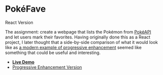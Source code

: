 # PokéFave
React Version

The assignment: create a webpage that lists the Pokémon from [PokéAPI](https://pokeapi.co/) and let users mark their favorites. Having originally done this as a React project, I later thought that a side-by-side comparison of what it would look like as [a modern example of progressive enhancement](https://github.com/jefgodesky/pokefave-progressive) seemed like something that could be useful and interesting.

* **[Live Demo](https://jason.godesky.net/projects/pokefave/react)**
* [Progressive Enhancement Version](https://github.com/jefgodesky/pokefave-progressive)